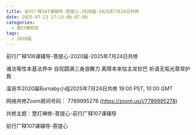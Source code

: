 ```yaml
---
title: 前行广释107课辅导-菩提心-2020届-2025年7月24日共修
date: 2025-07-23 17:13:00-07:00
categories:
  - 慧灯禅修班
tags:
  - 2020届
---
```

前行广释106课辅导-菩提心-2020届-2025年7月24日共修
 
诸法等性本基法界中 自现圆满三身游舞力 离障本来怙主龙钦巴 祈请无垢光尊常护我

温哥华2020届Burnaby小组2025年7月24日共修 19:00 PST, 10:00 GMT

网络共修Zoom房间号码： 7789995278 (https://zoom.us/j/7789995278)

共修主题：慧灯禅修-菩提心-前行广释107课辅导

前行广释107课辅导-菩提心
